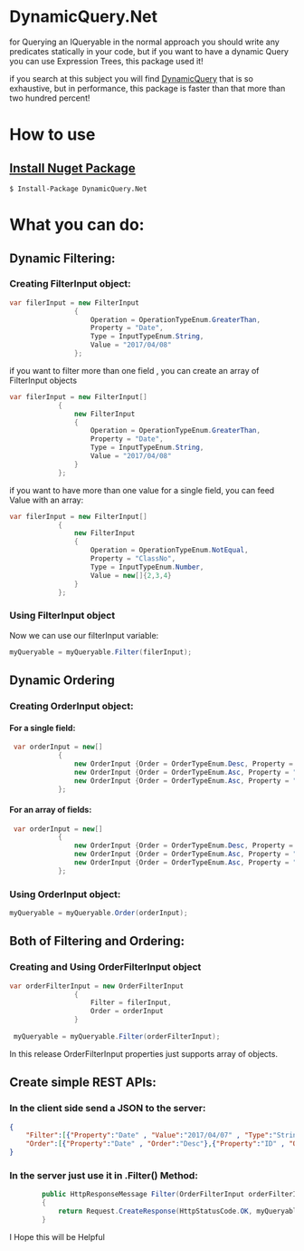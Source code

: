 # DynamicQuery.Net

for Querying an IQueryable in the normal approach you should write any predicates statically in your code, but if you want to have a dynamic Query you can use Expression Trees, this package used it!

if you search at this subject you will find  [DynamicQuery](https://www.nuget.org/packages/DynamicQuery) that is so exhaustive, but in performance, this package is faster than that more than two hundred percent!

# How to use

## [Install Nuget Package](https://www.nuget.org/packages/DynamicQuery.Net)
```
$ Install-Package DynamicQuery.Net
```

# What you can do:

## Dynamic Filtering:

### Creating FilterInput object:
```cs
var filerInput = new FilterInput
                {
                    Operation = OperationTypeEnum.GreaterThan,
                    Property = "Date",
                    Type = InputTypeEnum.String,
                    Value = "2017/04/08"
                };
```
if you want to filter more than one field , you can create an array of FilterInput objects
```cs
var filerInput = new FilterInput[]
            {
                new FilterInput
                {
                    Operation = OperationTypeEnum.GreaterThan,
                    Property = "Date",
                    Type = InputTypeEnum.String,
                    Value = "2017/04/08"
                }
            };
```

if you want to have more than one value for a single field, you can feed Value with an array: 
```cs
var filerInput = new FilterInput[]
            {
                new FilterInput
                {
                    Operation = OperationTypeEnum.NotEqual,
                    Property = "ClassNo",
                    Type = InputTypeEnum.Number,
                    Value = new[]{2,3,4}
                }
            };
```

### Using FilterInput object

Now we can use our filterInput variable:

```cs
myQueryable = myQueryable.Filter(filerInput);
```


## Dynamic Ordering

### Creating OrderInput object:

#### For a single field:
```cs
 var orderInput = new[]
            {
                new OrderInput {Order = OrderTypeEnum.Desc, Property = "Date"},
                new OrderInput {Order = OrderTypeEnum.Asc, Property = "Name"},
                new OrderInput {Order = OrderTypeEnum.Asc, Property = "ID"}
            };
```

#### For an array of fields:

```cs
 var orderInput = new[]
            {
                new OrderInput {Order = OrderTypeEnum.Desc, Property = "Date"},
                new OrderInput {Order = OrderTypeEnum.Asc, Property = "Name"},
                new OrderInput {Order = OrderTypeEnum.Asc, Property = "ID"}
            };
```

### Using OrderInput object:

```cs
myQueryable = myQueryable.Order(orderInput);
```

## Both of Filtering and Ordering:

### Creating and Using OrderFilterInput object

```cs
var orderFilterInput = new OrderFilterInput 
                {
                    Filter = filerInput,
                    Order = orderInput
                }
               
 myQueryable = myQueryable.Filter(orderFilterInput); 
```
In this release OrderFilterInput properties just supports array of objects.


## Create simple REST APIs:

### In the client side send a JSON to the server:

```json
{
    "Filter":[{"Property":"Date" , "Value":"2017/04/07" , "Type":"String" , "Operation":"GreaterThan"}],
    "Order":[{"Property":"Date" , "Order":"Desc"},{"Property":"ID" , "Order":"Desc"}]
}
```

### In the server just use it in .Filter() Method:

```cs
        public HttpResponseMessage Filter(OrderFilterInput orderFilterInput)
        {
            return Request.CreateResponse(HttpStatusCode.OK, myQueryable.Filter(orderFilterInput));
        }
```

I Hope this will be Helpful
